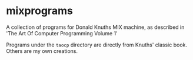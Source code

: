 # mixprograms

A collection of programs for Donald Knuths MIX machine, as described in 
'The Art Of Computer Programming Volume 1'

Programs under the `taocp` directory are directly from Knuths' classic book. Others are my own
creations.
